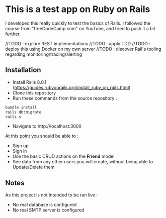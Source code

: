 # This is a test app on Ruby on Rails

I developed this really quickly to test the basics of Rails.
I followed the course from "freeCodeCamp.com" on YouTube, and tried to push it a bit further.

//TODO : explore REST implementations
//TODO : apply TDD
//TODO : deploy this using Docker on my own server
//TODO : discover Rail's tooling regarding monitoring/tracing/alerting

## Installation

- Install Rails 8.0.1 (https://guides.rubyonrails.org/install_ruby_on_rails.html)
- Clone this repository
- Run these commands from the source repository :
```bash
bundle install
rails db:migrate
rails s
```
- Navigate to http://localhost:3000

At this point you should be able to :
- Sign up
- Sign in
- Use the basic CRUD actions on the **Friend** model
- See data from any other users you will create, without being able to Update/Delete them

## Notes
As this project is not intended to be ran live : 
- No real database is configured
- No real SMTP server is configured

